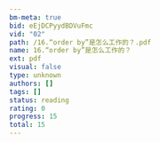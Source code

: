 ```yaml
---
bm-meta: true
bid: eEjDCPyydBDVuFmc
vid: "02"
path: /16.“order by”是怎么工作的？.pdf
name: 16.“order by”是怎么工作的？
ext: pdf
visual: false
type: unknown
authors: []
tags: []
status: reading
rating: 0
progress: 15
total: 15
---
```

